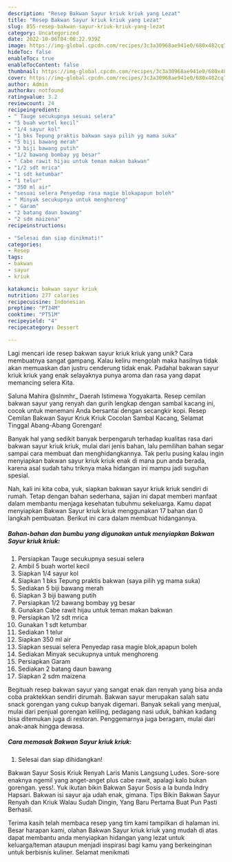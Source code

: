 ```yaml
---
description: "Resep Bakwan Sayur kriuk kriuk yang Lezat"
title: "Resep Bakwan Sayur kriuk kriuk yang Lezat"
slug: 855-resep-bakwan-sayur-kriuk-kriuk-yang-lezat
category: Uncategorized
date: 2022-10-06T04:00:22.939Z
image: https://img-global.cpcdn.com/recipes/3c3a30968ae941e0/680x482cq70/bakwan-sayur-kriuk-kriuk-foto-resep-utama.jpg
hideToc: false
enableToc: true
enableTocContent: false
thumbnail: https://img-global.cpcdn.com/recipes/3c3a30968ae941e0/680x482cq70/bakwan-sayur-kriuk-kriuk-foto-resep-utama.jpg
cover: https://img-global.cpcdn.com/recipes/3c3a30968ae941e0/680x482cq70/bakwan-sayur-kriuk-kriuk-foto-resep-utama.jpg
author: Admin
authorAv: notfound
ratingvalue: 3.2
reviewcount: 24
recipeingredient:
- " Tauge secukupnya sesuai selera"
- "5 buah wortel kecil"
- "1/4 sayur kol"
- "1 bks Tepung praktis bakwan saya pilih yg mama suka"
- "5 biji bawang merah"
- "3 biji bawang putih"
- "1/2 bawang bombay yg besar"
- " Cabe rawit hijau untuk teman makan bakwan"
- "1/2 sdt mrica"
- "1 sdt ketumbar"
- "1 telur"
- "350 ml air"
- "sesuai selera Penyedap rasa magie blokapapun boleh"
- " Minyak secukupnya untuk menghoreng"
- " Garam"
- "2 batang daun bawang"
- "2 sdm maizena"
recipeinstructions:

- "Selesai dan siap dinikmati!"
categories:
- Resep
tags:
- bakwan
- sayur
- kriuk

katakunci: bakwan sayur kriuk 
nutrition: 277 calories
recipecuisine: Indonesian
preptime: "PT34M"
cooktime: "PT51M"
recipeyield: "4"
recipecategory: Dessert

---
```





Lagi mencari ide resep bakwan sayur kriuk kriuk yang unik? Cara membuatnya sangat gampang. Kalau keliru mengolah maka hasilnya tidak akan memuaskan dan justru cenderung tidak enak. Padahal bakwan sayur kriuk kriuk yang enak selayaknya punya aroma dan rasa yang dapat memancing selera Kita.





Saluna Mahira @slnmhr_ Daerah Istimewa Yogyakarta. Resep cemilan bakwan sayur yang renyah dan gurih lengkap dengan sambal kacang ini, cocok untuk menemani Anda bersantai dengan secangkir kopi. Resep Cemilan Bakwan Sayur Kriuk Kriuk Cocolan Sambal Kacang, Selamat Tinggal Abang-Abang Gorengan!

Banyak hal yang sedikit banyak berpengaruh terhadap kualitas rasa dari bakwan sayur kriuk kriuk, mulai dari jenis bahan, lalu pemilihan bahan segar sampai cara membuat dan menghidangkannya. Tak perlu pusing kalau ingin menyiapkan bakwan sayur kriuk kriuk enak di mana pun anda berada, karena asal sudah tahu triknya maka hidangan ini mampu jadi suguhan spesial.






Nah, kali ini kita coba, yuk, siapkan bakwan sayur kriuk kriuk sendiri di rumah. Tetap dengan bahan sederhana, sajian ini dapat memberi manfaat dalam membantu menjaga kesehatan tubuhmu sekeluarga. Kamu dapat menyiapkan Bakwan Sayur kriuk kriuk menggunakan 17 bahan dan 0 langkah pembuatan. Berikut ini cara dalam membuat hidangannya.

<!--inarticleads1-->

##### Bahan-bahan dan bumbu yang digunakan untuk menyiapkan Bakwan Sayur kriuk kriuk:

1. Persiapkan  Tauge secukupnya sesuai selera
1. Ambil 5 buah wortel kecil
1. Siapkan 1/4 sayur kol
1. Siapkan 1 bks Tepung praktis bakwan (saya pilih yg mama suka)
1. Sediakan 5 biji bawang merah
1. Siapkan 3 biji bawang putih
1. Persiapkan 1/2 bawang bombay yg besar
1. Gunakan  Cabe rawit hijau untuk teman makan bakwan
1. Persiapkan 1/2 sdt mrica
1. Gunakan 1 sdt ketumbar
1. Sediakan 1 telur
1. Siapkan 350 ml air
1. Siapkan sesuai selera Penyedap rasa magie blok,apapun boleh
1. Sediakan  Minyak secukupnya untuk menghoreng
1. Persiapkan  Garam
1. Sediakan 2 batang daun bawang
1. Siapkan 2 sdm maizena


Begituah resep bakwan sayur yang sangat enak dan renyah yang bisa anda coba praktekkan sendiri dirumah. Bakwan sayur merupakan salah satu snack gorengan yang cukup banyak digemari. Banyak sekali yang menjual, mulai dari penjual gorengan keliling, pedagang nasi uduk, bahkan kadang bisa ditemukan juga di restoran. Penggemarnya juga beragam, mulai dari anak-anak hingga dewasa. 

<!--inarticleads2-->

##### Cara memasak Bakwan Sayur kriuk kriuk:


1. Selesai dan siap dihidangkan!

Bakwan Sayur Sosis Kriuk Renyah Laris Manis Langsung Ludes. Sore-sore enaknya ngemil yang anget-anget plus cabe rawit, apalagi kalo bukan gorengan. yess!. Yuk ikutan bikin Bakwan Sayur Sosis a la bunda Indry Hapsari. Bakwan isi sayur aja udah enak, gimana. Tips Bikin Bakwan Sayur Renyah dan Kriuk Walau Sudah Dingin, Yang Baru Pertama Buat Pun Pasti Berhasil. 

Terima kasih telah membaca resep yang tim kami tampilkan di halaman ini. Besar harapan kami, olahan Bakwan Sayur kriuk kriuk yang mudah di atas dapat membantu anda menyiapkan hidangan yang lezat untuk keluarga/teman ataupun menjadi inspirasi bagi kamu yang berkeinginan untuk berbisnis kuliner. Selamat menikmati
